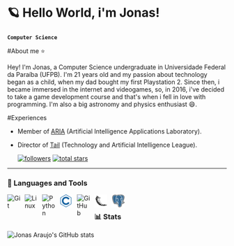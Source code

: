# 🪐 Hello World, i'm Jonas!

**`Computer Science`**

#About me ⭐

Hey! I'm Jonas, a Computer Science undergraduate in Universidade Federal da Paraíba (UFPB). I'm 21 years old and my passion about technology began as a child, when my dad bought my first Playstation 2. Since then, i became immersed in the internet and videogames, so, in 2016, i've decided to take a game development course and that's when i fell in love with programming. I'm also a big astronomy and physics enthusiast 😄.

#Experiences

- Member of [ARIA](https://aria.ci.ufpb.br/en/sobre/) (Artificial Intelligence Applications Laboratory).

- Director of [Tail](https://github.com/TailUFPB) (Technology and Artificial Intelligence League).

   <p align="left">
      <a href="https://github.com/jonasgabriel18?tab=followers">
         <img alt="followers" title="Follow me on Github" src="https://custom-icon-badges.demolab.com/github/followers/jonasgabriel18?color=236ad3&labelColor=1155ba&style=for-the-badge&logo=person-add&label=Follow&logoColor=white"/></a>
      <a href="https://github.com/jonasgabriel18?tab=repositories&sort=stargazers">
         <img alt="total stars" title="Total stars on GitHub" src="https://custom-icon-badges.demolab.com/github/stars/jonasgabriel18?color=55960c&style=for-the-badge&labelColor=488207&logo=star"/></a>
   </p>

---

### 🧰 Languages and Tools

<img align="left" alt="Git" width="30px" style="padding-right:10px;" src="https://cdn.jsdelivr.net/gh/devicons/devicon/icons/git/git-original.svg" />
<img align="left" alt="Linux" width="30px" style="padding-right:10px;" src="https://cdn.jsdelivr.net/gh/devicons/devicon/icons/linux/linux-original.svg" />
<img align="left" alt="Python" width="30px" style="padding-right:10px;" src="https://cdn.jsdelivr.net/gh/devicons/devicon/icons/python/python-plain.svg" />
<img align="left" alt="C" width="30px" style="padding-right:10px;" src="https://github.com/devicons/devicon/blob/v2.15.1/icons/c/c-line.svg" />
<img align="left" alt="GitHub" width="30px" style="padding-right:10px;" src="https://cdn.jsdelivr.net/gh/devicons/devicon/icons/github/github-original.svg" />
<img align="left" alt="Flask" width="30px" style="padding-right:10px;" src="https://github.com/devicons/devicon/blob/v2.15.1/icons/flask/flask-original.svg" />
<img align="left" alt="PostgreSQL" width="30px" style="padding-right:10px;" src="https://github.com/devicons/devicon/blob/v2.15.1/icons/postgresql/postgresql-original.svg" />
<br />


### 📊 Stats

![Jonas Araujo's GitHub stats](https://github-readme-stats.vercel.app/api?username=jonasgabriel18&show_icons=true&theme=gruvbox)

<!-- ![GitHub Streak](https://streak-stats.demolab.com?user=ForrestKnight&theme=gruvbox&border_radius=4.5) -->

#
